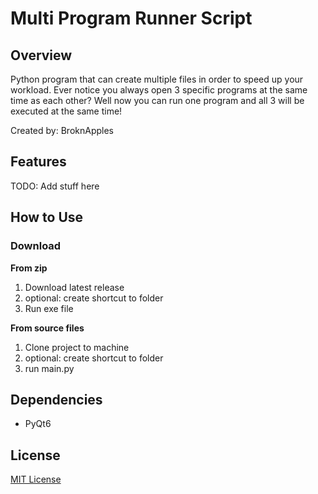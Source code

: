# Multi Program Runner Script
## Overview
Python program that can create multiple files in order to speed up your workload. Ever notice you always open 3 specific programs at the same time as each other? Well now you can run one program and all 3 will be executed at the same time!

Created by: BroknApples

## Features
TODO: Add stuff here
<!--- ![alt text](https://github.com/[username]/[reponame]/blob/[branch]/image.jpg?raw=true) = Add Images With This Method--->


## How to Use
### Download
**From zip**
1. Download latest release
2. optional: create shortcut to folder
3. Run exe file

**From source files**
1. Clone project to machine
2. optional: create shortcut to folder
3. run main.py

## Dependencies
* PyQt6

## License
[MIT License](https://github.com/BroknApples/Multi-Program-Runner-Script/main/LICENSE.md)